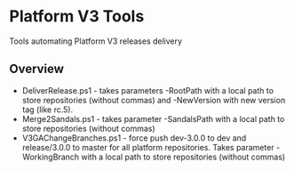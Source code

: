 # Platform V3 Tools

Tools automating Platform V3 releases delivery

## Overview

* DeliverRelease.ps1 - takes parameters -RootPath with a local path to store repositories (without commas) and -NewVersion with new version tag (like rc.5).
* Merge2Sandals.ps1 - takes parameter -SandalsPath with a local path to store repositories (without commas)
* V3GAChangeBranches.ps1 - force push dev-3.0.0 to dev and release/3.0.0 to master for all platform repositories. Takes parameter -WorkingBranch with a local path to store repositories (without commas)
